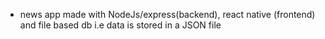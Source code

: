 - news app made with NodeJs/express(backend), react native (frontend) and file based db i.e data is stored in a JSON file
